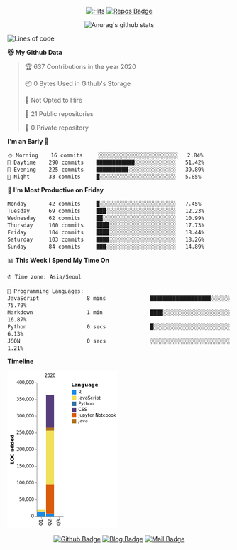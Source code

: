 
<div align=center>

[![Hits](https://hits.seeyoufarm.com/api/count/incr/badge.svg?url=https%3A%2F%2Fgithub.com/sangm1n)](https://hits.seeyoufarm.com) 
[![Repos Badge](https://badges.pufler.dev/repos/sangm1n)](https://badges.pufler.dev)


![Anurag's github stats](https://github-readme-stats.vercel.app/api?username=sangm1n&show_icons=true&theme=highcontrast)

</div>

<!--START_SECTION:waka-->
![Lines of code](https://img.shields.io/badge/From%20Hello%20World%20I%27ve%20Written-0%20Lines%20of%20code-blue)

**🐱 My Github Data** 

> 🏆 637 Contributions in the year 2020
 > 
> 📦 0 Bytes Used in Github's Storage 
 > 
> 🚫 Not Opted to Hire
 > 
> 📜 21 Public repositories
 > 
> 🔑 0 Private repository 
 > 
**I'm an Early 🐤** 

```text
🌞 Morning    16 commits     ░░░░░░░░░░░░░░░░░░░░░░░░░   2.84% 
🌆 Daytime    290 commits    ████████████░░░░░░░░░░░░░   51.42% 
🌃 Evening    225 commits    ██████████░░░░░░░░░░░░░░░   39.89% 
🌙 Night      33 commits     █░░░░░░░░░░░░░░░░░░░░░░░░   5.85%

```
📅 **I'm Most Productive on Friday** 

```text
Monday       42 commits     █░░░░░░░░░░░░░░░░░░░░░░░░   7.45% 
Tuesday      69 commits     ███░░░░░░░░░░░░░░░░░░░░░░   12.23% 
Wednesday    62 commits     ██░░░░░░░░░░░░░░░░░░░░░░░   10.99% 
Thursday     100 commits    ████░░░░░░░░░░░░░░░░░░░░░   17.73% 
Friday       104 commits    ████░░░░░░░░░░░░░░░░░░░░░   18.44% 
Saturday     103 commits    ████░░░░░░░░░░░░░░░░░░░░░   18.26% 
Sunday       84 commits     ███░░░░░░░░░░░░░░░░░░░░░░   14.89%

```


📊 **This Week I Spend My Time On** 

```text
⌚︎ Time zone: Asia/Seoul

💬 Programming Languages: 
JavaScript               8 mins              ███████████████████░░░░░░   75.79% 
Markdown                 1 min               ████░░░░░░░░░░░░░░░░░░░░░   16.87% 
Python                   0 secs              █░░░░░░░░░░░░░░░░░░░░░░░░   6.13% 
JSON                     0 secs              ░░░░░░░░░░░░░░░░░░░░░░░░░   1.21%

```

**Timeline**

![Chart not found](https://github.com/sangm1n/sangm1n/blob/master/charts/bar_graph.png) 


<!--END_SECTION:waka-->
 
<div align=center>
  
[![Github Badge](http://img.shields.io/badge/-github-black?style=flat-square&logo=github&logoColor=white&link=https:https://github.com/sangm1n/)](https://github.com/sangm1n/)
[![Blog Badge](http://img.shields.io/badge/-devlog-00C7B7?style=flat-square&logo=Netlify&logoColor=white&link=https:https://sangminlog.netlify.app/)](https://sangminlog.netlify.app/)
[![Mail Badge](http://img.shields.io/badge/-mail-D14836?style=flat-square&logo=Gmail&logoColor=white&link=mailto:dltkd96als@naver.com)](mailto:dltkd96als@naver.com/)

</div>

<!--
**sangm1n/sangm1n** is a ✨ _special_ ✨ repository because its `README.md` (this file) appears on your GitHub profile.

Here are some ideas to get you started:

- 🔭 I’m currently working on ...
- 🌱 I’m currently learning ...
- 👯 I’m looking to collaborate on ...
- 🤔 I’m looking for help with ...
- 💬 Ask me about ...
- 📫 How to reach me: ...
- 😄 Pronouns: ...
- ⚡ Fun fact: ...

https://shields.io/
-->
